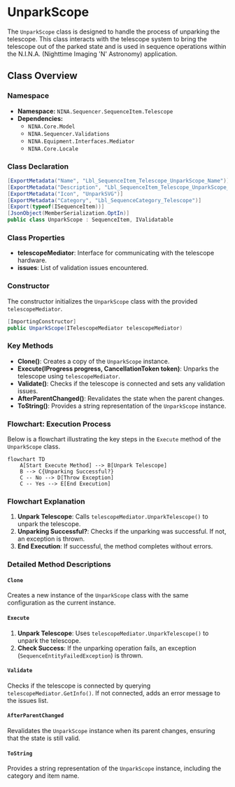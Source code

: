 # UnparkScope

The `UnparkScope` class is designed to handle the process of unparking the telescope. This class interacts with the telescope system to bring the telescope out of the parked state and is used in sequence operations within the N.I.N.A. (Nighttime Imaging 'N' Astronomy) application.

## Class Overview

### Namespace

- **Namespace:** `NINA.Sequencer.SequenceItem.Telescope`
- **Dependencies:**
  - `NINA.Core.Model`
  - `NINA.Sequencer.Validations`
  - `NINA.Equipment.Interfaces.Mediator`
  - `NINA.Core.Locale`

### Class Declaration

```csharp
[ExportMetadata("Name", "Lbl_SequenceItem_Telescope_UnparkScope_Name")]
[ExportMetadata("Description", "Lbl_SequenceItem_Telescope_UnparkScope_Description")]
[ExportMetadata("Icon", "UnparkSVG")]
[ExportMetadata("Category", "Lbl_SequenceCategory_Telescope")]
[Export(typeof(ISequenceItem))]
[JsonObject(MemberSerialization.OptIn)]
public class UnparkScope : SequenceItem, IValidatable
```

### Class Properties

- **telescopeMediator**: Interface for communicating with the telescope hardware.
- **issues**: List of validation issues encountered.

### Constructor

The constructor initializes the `UnparkScope` class with the provided `telescopeMediator`.

```csharp
[ImportingConstructor]
public UnparkScope(ITelescopeMediator telescopeMediator)
```

### Key Methods

- **Clone()**: Creates a copy of the `UnparkScope` instance.
- **Execute(IProgress<ApplicationStatus> progress, CancellationToken token)**: Unparks the telescope using `telescopeMediator`.
- **Validate()**: Checks if the telescope is connected and sets any validation issues.
- **AfterParentChanged()**: Revalidates the state when the parent changes.
- **ToString()**: Provides a string representation of the `UnparkScope` instance.

### Flowchart: Execution Process

Below is a flowchart illustrating the key steps in the `Execute` method of the `UnparkScope` class.

```mermaid
flowchart TD
    A[Start Execute Method] --> B[Unpark Telescope]
    B --> C{Unparking Successful?}
    C -- No --> D[Throw Exception]
    C -- Yes --> E[End Execution]
```

### Flowchart Explanation

1. **Unpark Telescope**: Calls `telescopeMediator.UnparkTelescope()` to unpark the telescope.
2. **Unparking Successful?**: Checks if the unparking was successful. If not, an exception is thrown.
3. **End Execution**: If successful, the method completes without errors.

### Detailed Method Descriptions

#### `Clone`

Creates a new instance of the `UnparkScope` class with the same configuration as the current instance.

#### `Execute`

1. **Unpark Telescope**: Uses `telescopeMediator.UnparkTelescope()` to unpark the telescope.
2. **Check Success**: If the unparking operation fails, an exception (`SequenceEntityFailedException`) is thrown.

#### `Validate`

Checks if the telescope is connected by querying `telescopeMediator.GetInfo()`. If not connected, adds an error message to the issues list.

#### `AfterParentChanged`

Revalidates the `UnparkScope` instance when its parent changes, ensuring that the state is still valid.

#### `ToString`

Provides a string representation of the `UnparkScope` instance, including the category and item name.
